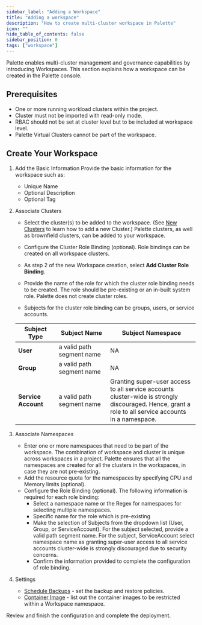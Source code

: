 ```yaml
---
sidebar_label: "Adding a Workspace"
title: "Adding a workspace"
description: "How to create multi-cluster workspace in Palette"
icon: ""
hide_table_of_contents: false
sidebar_position: 0
tags: ["workspace"]
---
```


Palette enables multi-cluster management and governance capabilities by introducing Workspaces. This section explains
how a workspace can be created in the Palette console.

## Prerequisites

- One or more running workload clusters within the project.
- Cluster must not be imported with read-only mode.
- RBAC should not be set at cluster level but to be included at workspace level.
- Palette Virtual Clusters cannot be part of the workspace.

## Create Your Workspace

1. Add the Basic Information Provide the basic information for the workspace such as:

   - Unique Name
   - Optional Description
   - Optional Tag

2. Associate Clusters

   - Select the cluster(s) to be added to the workspace. (See [New Clusters](../clusters/clusters.md) to learn how to
     add a new Cluster.) Palette clusters, as well as brownfield clusters, can be added to your workspace.

   - Configure the Cluster Role Binding (optional). Role bindings can be created on all workspace clusters.

   - As step 2 of the new Workspace creation, select **Add Cluster Role Binding**.
   - Provide the name of the role for which the cluster role binding needs to be created. The role should be
     pre-existing or an in-built system role. Palette does not create cluster roles.
   - Subjects for the cluster role binding can be groups, users, or service accounts.

   | **Subject Type**    | **Subject Name**          | **Subject Namespace**                                                                                                                                              |
   | ------------------- | ------------------------- | ------------------------------------------------------------------------------------------------------------------------------------------------------------------ |
   | **User**            | a valid path segment name | NA                                                                                                                                                                 |
   | **Group**           | a valid path segment name | NA                                                                                                                                                                 |
   | **Service Account** | a valid path segment name | Granting super-user access to all service accounts <br /> cluster-wide is strongly discouraged. Hence, grant a <br /> role to all service accounts in a namespace. |

3. Associate Namespaces

   - Enter one or more namespaces that need to be part of the workspace. The combination of workspace and cluster is
     unique across workspaces in a project. Palette ensures that all the namespaces are created for all the clusters in
     the workspaces, in case they are not pre-existing.
   - Add the resource quota for the namespaces by specifying CPU and Memory limits (optional).
   - Configure the Role Binding (optional). The following information is required for each role binding:
     - Select a namespace name or the Regex for namespaces for selecting multiple namespaces.
     - Specific name for the role which is pre-existing
     - Make the selection of Subjects from the dropdown list (User, Group, or ServiceAccount). For the subject selected,
       provide a valid path segment name. For the subject, ServiceAccount select namespace name as granting super-user
       access to all service accounts cluster-wide is strongly discouraged due to security concerns.
     - Confirm the information provided to complete the configuration of role binding.

4. Settings

   - [Schedule Backups](../clusters/cluster-management/backup-restore/backup-restore.md) - set the backup and restore
     policies.
   - [Container Image](workload-features.md#restrict-container-images-to-a-workspace) - list out the container images to
     be restricted within a Workspace namespace.

Review and finish the configuration and complete the deployment.
